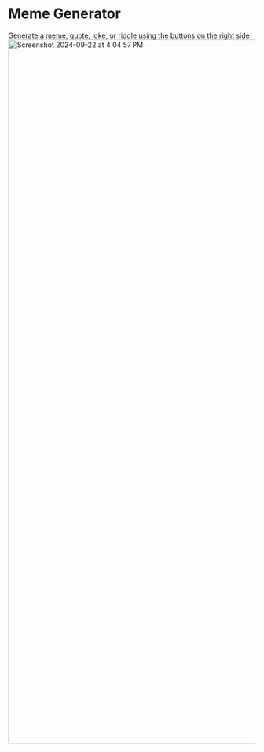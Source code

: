 # Meme Generator
Generate a meme, quote, joke, or riddle using the buttons on the right side
<img width="1432" alt="Screenshot 2024-09-22 at 4 04 57 PM" src="https://github.com/user-attachments/assets/736ae69e-7a0f-4520-a292-e61b2e23c729">
